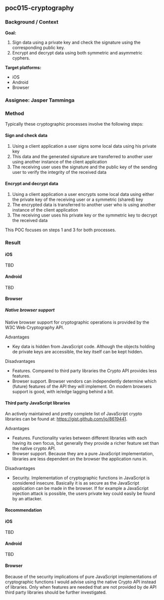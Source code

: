 ## poc015-cryptography

### Background / Context
**Goal:** 
1. Sign data using a private key and check the signature using the corresponding public key.
2. Encrypt and decrypt data using both symmetric and asymmetric cyphers.

**Target platforms:**
* iOS
* Android
* Browser

### Assignee: Jasper Tamminga

### Method ###
Typically these cryptographic processes involve the following steps:

#### Sign and check data ####
1. Using a client application a user signs some local data using his private key
2. This data and the generated signature are transferred to another user using another instance of the client application
3. The receiving user uses the signature and the public key of the sending user to verify the integrity of the received data

#### Encrypt and decrypt data ####
1. Using a client application a user encrypts some local data using either the private key of the receiving user or a symmetric (shared) key
2. The encrypted data is transferred to another user who is using another instance of the client application
3. The receiving user uses his private key or the symmetric key to decrypt the received data

This POC focuses on steps 1 and 3 for both processes.

### Result

#### iOS

TBD

#### Android

TBD

#### Browser

##### Native browser support
Native browser support for cryptographic operations is provided by the W3C Web Cryptography API.

Advantages
* Key data is hidden from JavaScript code. Although the objects holding de private keys are accessible, the key itself can be kept hidden.

Disadvantages
* Features. Compared to third party libraries the Crypto API provides less features.
* Browser support. Browser vendors can independently determine which (future) features of the API they will implement. On modern browsers support is good, with ie/edge lagging behind a bit.

#### Third party JavaScript libraries

An actively maintained and pretty complete list of JavaScript crypto libraries can be found at: https://gist.github.com/jo/8619441.

Advantages
* Features. Functionality varies between different libraries with each having its own focus, but generally they provide a richer feature set than the native crypto API.
* Browser support. Because they are a pure JavaScript implementation, libraries are less dependent on the browser the application runs in.

Disadvantages
* Security. Implementation of cryptographic functions in JavaScript is considered insecure. Basically it is as secure as the JavaScript application can be made in the browser. If for example a JavaScript injection attack is possible, the users private key could easily be found by an attacker.

#### Recommendation

#### iOS

TBD

#### Android

TBD

#### Browser
Because of the security implications of pure JavaScript implementations of cryptographic functions I would advise using the native Crypto API instead of libraries. Only when features are needed that are not provided by de API third party libraries should be further investigated.
